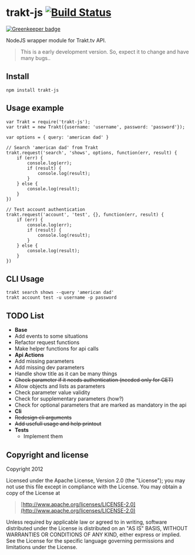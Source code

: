 trakt-js [![Build Status](https://travis-ci.org/alxhotel/trakt-js.png?branch=master)](https://travis-ci.org/alxhotel/trakt-js)
=====

[![Greenkeeper badge](https://badges.greenkeeper.io/alxhotel/trakt-js.svg)](https://greenkeeper.io/)

NodeJS wrapper module for Trakt.tv API.

> This is a early development version. So, expect it to change and have many bugs..

## Install
	npm install trakt-js

## Usage example
	var Trakt = require('trakt-js');
	var trakt = new Trakt({username: 'username', password: 'password'}); 

	var options = { query: 'american dad' }

	// Search 'american dad' from Trakt
	trakt.request('search', 'shows', options, function(err, result) {
		if (err) {
			console.log(err);
			if (result) {
				console.log(result);
			}
		} else {
			console.log(result);
		}
	})

	// Test account authentication
	trakt.request('account', 'test', {}, function(err, result) {
		if (err) {
			console.log(err);
			if (result) {
				console.log(result);
			}
		} else {
			console.log(result);
		}
	})

## CLI Usage
	trakt search shows --query 'american dad'
	trakt account test -u username -p password

## TODO List
 - **Base**
  - Add events to some situations
  - Refactor request functions
  - Make helper functions for api calls
 - **Api Actions**
  - Add missing parameters
  - Add missing dev parameters
  - Handle show title as it can be many things
  - ~~Check parameter if it needs authentication (needed only for GET)~~
  - Allow objects and lists as parameters
  - Check parameter value validity
  - Check for supplementary parameters (how?)
  - Check for optional parameters that are marked as mandatory in the api
 - **Cli**
  - ~~Redesign cli arguments~~
  - ~~Add usefull usage and help printout~~
 - **Tests**
 	- Implement them

## Copyright and license

Copyright 2012

Licensed under the Apache License, Version 2.0 (the "License");
you may not use this file except in compliance with the License.
You may obtain a copy of the License at

> [http://www.apache.org/licenses/LICENSE-2.0](http://www.apache.org/licenses/LICENSE-2.0)

Unless required by applicable law or agreed to in writing, software
distributed under the License is distributed on an "AS IS" BASIS,
WITHOUT WARRANTIES OR CONDITIONS OF ANY KIND, either express or implied.
See the License for the specific language governing permissions and
limitations under the License.

